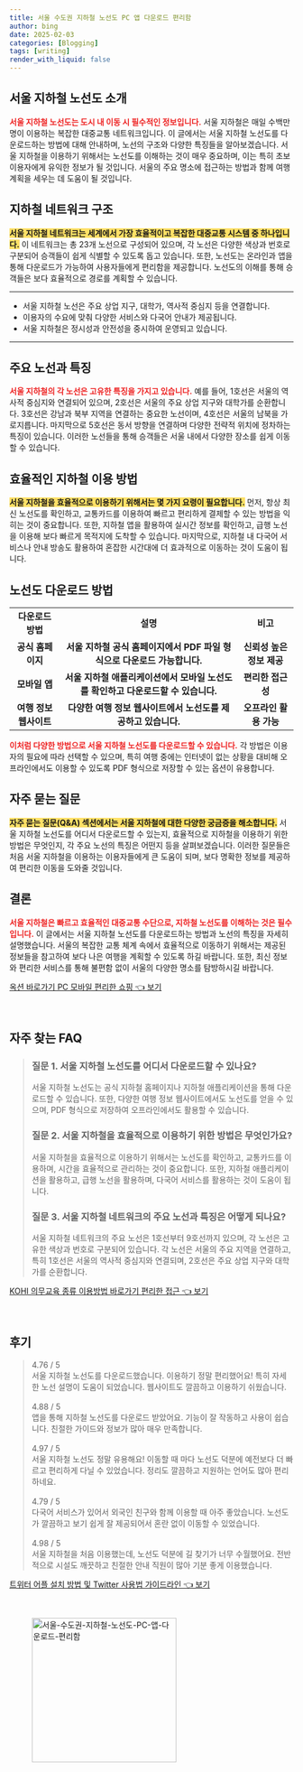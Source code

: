 ```yaml
---
title: 서울 수도권 지하철 노선도 PC 앱 다운로드 편리함
author: bing
date: 2025-02-03
categories: [Blogging]
tags: [writing]
render_with_liquid: false
---
```



<h2 id='서울 지하철 노선도 소개'>서울 지하철 노선도 소개</h2>

<p><b><span style="color: #ee2323;">서울 지하철 노선도는 도시 내 이동 시 필수적인 정보입니다.</span></b> 서울 지하철은 매일 수백만 명이 이용하는 복잡한 대중교통 네트워크입니다. 이 글에서는 서울 지하철 노선도를 다운로드하는 방법에 대해 안내하며, 노선의 구조와 다양한 특징들을 알아보겠습니다. 서울 지하철을 이용하기 위해서는 노선도를 이해하는 것이 매우 중요하며, 이는 특히 초보 이용자에게 유익한 정보가 될 것입니다. 서울의 주요 명소에 접근하는 방법과 함께 여행 계획을 세우는 데 도움이 될 것입니다.</p>

<h2 id='지하철 네트워크 구조'>지하철 네트워크 구조</h2>

<p><b><span style="background-color: #ffe066;">서울 지하철 네트워크는 세계에서 가장 효율적이고 복잡한 대중교통 시스템 중 하나입니다.</span></b> 이 네트워크는 총 23개 노선으로 구성되어 있으며, 각 노선은 다양한 색상과 번호로 구분되어 승객들이 쉽게 식별할 수 있도록 돕고 있습니다. 또한, 노선도는 온라인과 앱을 통해 다운로드가 가능하여 사용자들에게 편리함을 제공합니다. 노선도의 이해를 통해 승객들은 보다 효율적으로 경로를 계획할 수 있습니다.</p>

<hr />

<ul>
    <li>서울 지하철 노선은 주요 상업 지구, 대학가, 역사적 중심지 등을 연결합니다.</li>
    <li>이용자의 수요에 맞춰 다양한 서비스와 다국어 안내가 제공됩니다.</li>
    <li>서울 지하철은 정시성과 안전성을 중시하여 운영되고 있습니다.</li>
</ul>

<hr />

<h2 id='주요 노선과 특징'>주요 노선과 특징</h2>

<p><b><span style="color: #ee2323;">서울 지하철의 각 노선은 고유한 특징을 가지고 있습니다.</span></b> 예를 들어, 1호선은 서울의 역사적 중심지와 연결되어 있으며, 2호선은 서울의 주요 상업 지구와 대학가를 순환합니다. 3호선은 강남과 북부 지역을 연결하는 중요한 노선이며, 4호선은 서울의 남북을 가로지릅니다. 마지막으로 5호선은 동서 방향을 연결하며 다양한 전략적 위치에 정차하는 특징이 있습니다. 이러한 노선들을 통해 승객들은 서울 내에서 다양한 장소를 쉽게 이동할 수 있습니다.</p>

<h2 id='효율적인 지하철 이용 방법'>효율적인 지하철 이용 방법</h2>

<p><b><span style="background-color: #ffe066;">서울 지하철을 효율적으로 이용하기 위해서는 몇 가지 요령이 필요합니다.</span></b> 먼저, 항상 최신 노선도를 확인하고, 교통카드를 이용하여 빠르고 편리하게 결제할 수 있는 방법을 익히는 것이 중요합니다. 또한, 지하철 앱을 활용하여 실시간 정보를 확인하고, 급행 노선을 이용해 보다 빠르게 목적지에 도착할 수 있습니다. 마지막으로, 지하철 내 다국어 서비스나 안내 방송도 활용하여 혼잡한 시간대에 더 효과적으로 이동하는 것이 도움이 됩니다.</p>

<h2 id='노선도 다운로드 방법'>노선도 다운로드 방법</h2>

<table>
    <tr>
        <td style="text-align: center; height: 17px;"><b>다운로드 방법</b></td>
        <td style="text-align: center; height: 17px;"><b>설명</b></td>
        <td style="text-align: center; height: 17px;"><b>비고</b></td>
    </tr>
    <tr>
        <td style="text-align: center; height: 17px;"><b>공식 홈페이지</b></td>
        <td style="text-align: center; height: 17px;"><b>서울 지하철 공식 홈페이지에서 PDF 파일 형식으로 다운로드 가능합니다.</b></td>
        <td style="text-align: center; height: 17px;"><b>신뢰성 높은 정보 제공</b></td>
    </tr>
    <tr>
        <td style="text-align: center; height: 17px;"><b>모바일 앱</b></td>
        <td style="text-align: center; height: 17px;"><b>서울 지하철 애플리케이션에서 모바일 노선도를 확인하고 다운로드할 수 있습니다.</b></td>
        <td style="text-align: center; height: 17px;"><b>편리한 접근성</b></td>
    </tr>
    <tr>
        <td style="text-align: center; height: 17px;"><b>여행 정보 웹사이트</b></td>
        <td style="text-align: center; height: 17px;"><b>다양한 여행 정보 웹사이트에서 노선도를 제공하고 있습니다.</b></td>
        <td style="text-align: center; height: 17px;"><b>오프라인 활용 가능</b></td>
    </tr>
</table>

<p><b><span style="color: #ee2323;">이처럼 다양한 방법으로 서울 지하철 노선도를 다운로드할 수 있습니다.</span></b> 각 방법은 이용자의 필요에 따라 선택할 수 있으며, 특히 여행 중에는 인터넷이 없는 상황을 대비해 오프라인에서도 이용할 수 있도록 PDF 형식으로 저장할 수 있는 옵션이 유용합니다.</p>

<h2 id='자주 묻는 질문'>자주 묻는 질문</h2>

<p><b><span style="background-color: #ffe066;">자주 묻는 질문(Q&A) 섹션에서는 서울 지하철에 대한 다양한 궁금증을 해소합니다.</span></b> 서울 지하철 노선도를 어디서 다운로드할 수 있는지, 효율적으로 지하철을 이용하기 위한 방법은 무엇인지, 각 주요 노선의 특징은 어떤지 등을 살펴보겠습니다. 이러한 질문들은 처음 서울 지하철을 이용하는 이용자들에게 큰 도움이 되며, 보다 명확한 정보를 제공하여 편리한 이동을 도와줄 것입니다.</p>

<h2 id='결론'>결론</h2>

<p><b><span style="color: #ee2323;">서울 지하철은 빠르고 효율적인 대중교통 수단으로, 지하철 노선도를 이해하는 것은 필수입니다.</span></b> 이 글에서는 서울 지하철 노선도를 다운로드하는 방법과 노선의 특징을 자세히 설명했습니다. 서울의 복잡한 교통 체계 속에서 효율적으로 이동하기 위해서는 제공된 정보들을 참고하여 보다 나은 여행을 계획할 수 있도록 하길 바랍니다. 또한, 최신 정보와 편리한 서비스를 통해 불편함 없이 서울의 다양한 명소를 탐방하시길 바랍니다.</p>


<p><a class="click-button" title="옥션 바로가기 PC 모바일 편리한 쇼핑" href="https://afficreate.github.io/posts/%EC%98%A5%EC%85%98-%EB%B0%94%EB%A1%9C%EA%B0%80%EA%B8%B0-PC-%EB%AA%A8%EB%B0%94%EC%9D%BC-%ED%8E%B8%EB%A6%AC%ED%95%9C-%EC%87%BC%ED%95%91/" rel="dofollow">옥션 바로가기 PC 모바일 편리한 쇼핑 👈 보기</a></p><br>
<h2 id='자주_찾는_FAQ'>자주 찾는 FAQ</h2>
<div itemscope="" itemtype="https://schema.org/FAQPage"> 
<blockquote> 
<div itemscope="" itemprop="mainEntity" itemtype="https://schema.org/Question"> 
<h3 itemprop="name">질문 1. 서울 지하철 노선도를 어디서 다운로드할 수 있나요?</h3> 
<div itemscope="" itemprop="acceptedAnswer" itemtype="https://schema.org/Answer"> 
<span itemprop="text"> 
<p>서울 지하철 노선도는 공식 지하철 홈페이지나 지하철 애플리케이션을 통해 다운로드할 수 있습니다. 또한, 다양한 여행 정보 웹사이트에서도 노선도를 얻을 수 있으며, PDF 형식으로 저장하여 오프라인에서도 활용할 수 있습니다.</p> 
</span> 
</div> 
</div> 

<div itemscope="" itemprop="mainEntity" itemtype="https://schema.org/Question"> 
<h3 itemprop="name">질문 2. 서울 지하철을 효율적으로 이용하기 위한 방법은 무엇인가요?</h3> 
<div itemscope="" itemprop="acceptedAnswer" itemtype="https://schema.org/Answer"> 
<span itemprop="text"> 
<p>서울 지하철을 효율적으로 이용하기 위해서는 노선도를 확인하고, 교통카드를 이용하며, 시간을 효율적으로 관리하는 것이 중요합니다. 또한, 지하철 애플리케이션을 활용하고, 급행 노선을 활용하며, 다국어 서비스를 활용하는 것이 도움이 됩니다.</p>  
</span> 
</div> 
</div> 

<div itemscope="" itemprop="mainEntity" itemtype="https://schema.org/Question"> 
<h3 itemprop="name">질문 3. 서울 지하철 네트워크의 주요 노선과 특징은 어떻게 되나요?</h3> 
<div itemscope="" itemprop="acceptedAnswer" itemtype="https://schema.org/Answer"> 
<span itemprop="text"> 
<p>서울 지하철 네트워크의 주요 노선은 1호선부터 9호선까지 있으며, 각 노선은 고유한 색상과 번호로 구분되어 있습니다. 각 노선은 서울의 주요 지역을 연결하고, 특히 1호선은 서울의 역사적 중심지와 연결되며, 2호선은 주요 상업 지구와 대학가를 순환합니다.</p> 
</span> 
</div> 
</div> 
</blockquote> 
</div>
<p><a class="click-button" title="KOHI 의무교육 종류 이용방법 바로가기 편리한 접근" href="https://afficreate.github.io/posts/KOHI-%EC%9D%98%EB%AC%B4%EA%B5%90%EC%9C%A1-%EC%A2%85%EB%A5%98-%EC%9D%B4%EC%9A%A9%EB%B0%A9%EB%B2%95-%EB%B0%94%EB%A1%9C%EA%B0%80%EA%B8%B0-%ED%8E%B8%EB%A6%AC%ED%95%9C-%EC%A0%91%EA%B7%BC/" rel="dofollow">KOHI 의무교육 종류 이용방법 바로가기 편리한 접근 👈 보기</a></p><br>
<h2 id='후기'>후기</h2>
<div itemscope itemtype="https://schema.org/Product">
  <blockquote>
  <div itemprop="review" itemscope itemtype="https://schema.org/Review">
      <div itemprop="reviewRating" itemscope itemtype="https://schema.org/Rating"> <span itemprop="ratingValue">4.76</span> / <span itemprop="bestRating">5</span> </div>
      <span itemprop="reviewBody">서울 지하철 노선도를 다운로드했습니다. 이용하기 정말 편리했어요! 특히 자세한 노선 설명이 도움이 되었습니다. 웹사이트도 깔끔하고 이용하기 쉬웠습니다.</span>
  </div>
  <br>
  <div itemprop="review" itemscope itemtype="https://schema.org/Review">
      <div itemprop="reviewRating" itemscope itemtype="https://schema.org/Rating"> <span itemprop="ratingValue">4.88</span> / <span itemprop="bestRating">5</span> </div>
      <span itemprop="reviewBody">앱을 통해 지하철 노선도를 다운로드 받았어요. 기능이 잘 작동하고 사용이 쉽습니다. 친절한 가이드와 정보가 많아 매우 만족합니다.</span>
  </div>
  <br>
  <div itemprop="review" itemscope itemtype="https://schema.org/Review">
      <div itemprop="reviewRating" itemscope itemtype="https://schema.org/Rating"> <span itemprop="ratingValue">4.97</span> / <span itemprop="bestRating">5</span> </div>
      <span itemprop="reviewBody">서울 지하철 노선도 정말 유용해요! 이동할 때 마다 노선도 덕분에 예전보다 더 빠르고 편리하게 다닐 수 있었습니다. 정리도 깔끔하고 지원하는 언어도 많아 편리하네요.</span>
  </div>
  <br>
  <div itemprop="review" itemscope itemtype="https://schema.org/Review">
      <div itemprop="reviewRating" itemscope itemtype="https://schema.org/Rating"> <span itemprop="ratingValue">4.79</span> / <span itemprop="bestRating">5</span> </div>
      <span itemprop="reviewBody">다국어 서비스가 있어서 외국인 친구와 함께 이용할 때 아주 좋았습니다. 노선도가 깔끔하고 보기 쉽게 잘 제공되어서 혼란 없이 이동할 수 있었습니다.</span>
  </div>
  <br>
  <div itemprop="review" itemscope itemtype="https://schema.org/Review">
      <div itemprop="reviewRating" itemscope itemtype="https://schema.org/Rating"> <span itemprop="ratingValue">4.98</span> / <span itemprop="bestRating">5</span> </div>
      <span itemprop="reviewBody">서울 지하철을 처음 이용했는데, 노선도 덕분에 길 찾기가 너무 수월했어요. 전반적으로 시설도 깨끗하고 친절한 안내 직원이 많아 기분 좋게 이용했습니다.</span>
  </div>
  </blockquote>
</div>
<p><a class="click-button" title="트위터 어플 설치 방법 및 Twitter 사용법 가이드라인" href="https://afficreate.github.io/posts/%ED%8A%B8%EC%9C%84%ED%84%B0-%EC%96%B4%ED%94%8C-%EC%84%A4%EC%B9%98-%EB%B0%A9%EB%B2%95-%EB%B0%8F-Twitter-%EC%82%AC%EC%9A%A9%EB%B2%95-%EA%B0%80%EC%9D%B4%EB%93%9C%EB%9D%BC%EC%9D%B8/" rel="dofollow">트위터 어플 설치 방법 및 Twitter 사용법 가이드라인 👈 보기</a></p><br>
<figure class="image"><img src="https://afficreate.github.io/assets/img/thumbnail/서울-수도권-지하철-노선도-PC-앱-다운로드-편리함.webp" alt="서울-수도권-지하철-노선도-PC-앱-다운로드-편리함" width="256" height="256"></figure>
